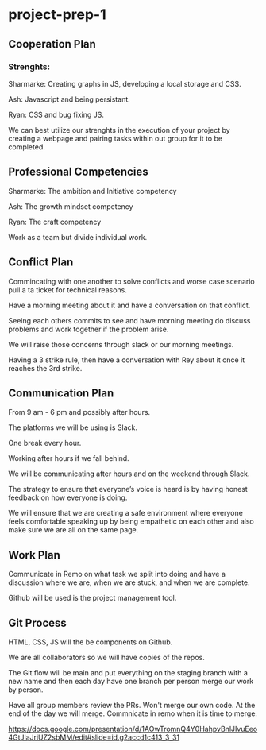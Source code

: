 # project-prep-1

## Cooperation Plan

### Strenghts:

Sharmarke: Creating graphs in JS, developing a local storage and CSS.

Ash: Javascript and being persistant.

Ryan: CSS and bug fixing JS.

We can best utilize our strenghts in the execution of your project by creating a webpage and pairing tasks within out group for it to be completed.

## Professional Competencies

Sharmarke: The ambition and Initiative competency

Ash: The growth mindset competency

Ryan: The craft competency

Work as a team but divide individual work.

## Conflict Plan

Commincating with one another to solve conflicts and worse case scenario pull a ta ticket for technical reasons.

Have a morning meeting about it and have a conversation on that conflict.

Seeing each others commits to see and have morning meeting do discuss problems and work together if the problem arise.

We will raise those concerns through slack or our morning meetings.

Having a 3 strike rule, then have a conversation with Rey about it once it reaches the 3rd strike.

## Communication Plan

From 9 am - 6 pm and possibly after hours.

The platforms we will be using is Slack.

One break every hour.

Working after hours if we fall behind.

We will be communicating after hours and on the weekend through Slack.

The strategy to ensure that everyone’s voice is heard is by having honest feedback on how everyone is doing.

We will ensure that we are creating a safe environment where everyone feels comfortable speaking up by being empathetic on each other and also make sure we are all on the same page.

## Work Plan

Communicate in Remo on what task we split into doing and have a discussion where we are, when we are stuck, and when we are complete.

Github will be used is the project management tool.

## Git Process

HTML, CSS, JS will the be components on Github.

We are all collaborators so we will have copies of the repos.

The Git flow will be main and put everything on the staging branch with a new name and then each day have one branch per person merge our work by person.

Have all group members review the PRs. Won't merge our own code. At the end of the day we will merge. Commnicate in remo when it is time to merge.

https://docs.google.com/presentation/d/1AOwTromnQ4Y0HahpvBnlJIvuEeo4GtJlaJriUZ2sbMM/edit#slide=id.g2accd1c413_3_31
